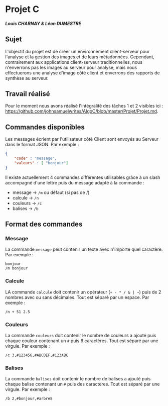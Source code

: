 # Projet C

##### Louis CHARNAY & Léon DUMESTRE

## Sujet

L'objectif du projet est de créer un environnement client-serveur pour l'analyse et la gestion des images et de leurs métadonnées. Cependant,
contrairement aux applications client-serveur traditionnelles, nous n'enverrons pas les images au serveur pour analyse, mais nous effectuerons une analyse d'image côté client et enverrons des rapports de synthèse au serveur.

## Travail réalisé

Pour le moment nous avons réalisé l'intégralité des tâches 1 et 2 visibles ici : https://github.com/johnsamuelwrites/AlgoC/blob/master/Projet/Projet.md.

## Commandes disponibles

Les messages écrient par l'utilisateur côté Client sont envoyés au Serveur dans le format JSON. Par exemple :

```json
{
    "code" : "message",
    "valeurs" : [ "bonjour"]
}
```

Il existe actuellement 4 commandes différentes utilisables grâce à un slash accompagné d'une lettre puis du message adapté à la commande :

- message -> `/m` ou défaut (si pas de /)
- calcule -> `/n`
- couleurs -> `/c`
- balises -> `/b`

## Format des commandes

### Message

La commande `message` peut contenir un texte avec n'importe quel caractère. Par exemple :
```
bonjour
/m bonjour
```

### Calcule

LA commande `calcule` doit contenir un opérateur (`+ - * / & | ~`) puis de 2 nombres avec ou sans décimales. Tout est séparé par un espace. Par exemple :
```
/n + 51 2.5
```

### Couleurs

La commande `couleurs` doit contenir le nombre de couleurs a ajouté puis chaque couleur contenant un `#` puis 6 caractères. Tout est séparé par une virgule. Par exemple :
```
/c 3,#123456,#ABCDEF,#123ABC 
```

### Balises

La commande `balises` doit contenir le nombre de balises a ajouté puis chaque balise contenant un `#` puis des caractères. Tout est séparé par une virgule. Par exemple :
```
/b 2,#bonjour,#arbre8
```